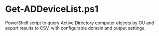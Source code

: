 # Get-ADDeviceList.ps1
PowerShell script to query Active Directory computer objects by OU and export results to CSV, with configurable domain and output settings.
